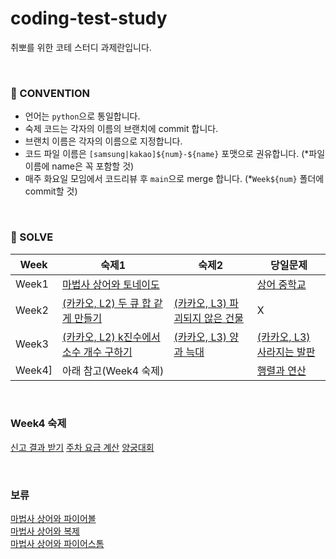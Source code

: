 # coding-test-study
취뽀를 위한 코테 스터디 과제란입니다.

<br/>

### 🍃 CONVENTION
- 언어는 `python`으로 통일합니다.
- 숙제 코드는 각자의 이름의 브랜치에 commit 합니다.
- 브랜치 이름은 각자의 이름으로 지정합니다.
- 코드 파일 이름은 `[samsung|kakao]${num}-${name}` 포맷으로 권유합니다. (*파일 이름에 name은 꼭 포함할 것)
- 매주 화요일 모임에서 코드리뷰 후 `main`으로 merge 합니다. (*`Week${num}` 폴더에 commit할 것)

<br/>

### 📖 SOLVE
|Week|숙제1|숙제2|당일문제|
|------|---|---|---|
|Week1|[마법사 상어와 토네이도](https://www.acmicpc.net/problem/20057)||[상어 중학교](https://www.acmicpc.net/problem/21609)|
|Week2|[(카카오, L2) 두 큐 합 같게 만들기](https://school.programmers.co.kr/learn/courses/30/lessons/118667)|[(카카오, L3) 파괴되지 않은 건물](https://school.programmers.co.kr/learn/courses/30/lessons/92344)|X|
|Week3|[(카카오, L2) k진수에서 소수 개수 구하기](https://school.programmers.co.kr/learn/courses/30/lessons/92335)|[(카카오, L3) 양과 늑대](https://school.programmers.co.kr/learn/courses/30/lessons/92343)|[(카카오, L3) 사라지는 발판](https://school.programmers.co.kr/learn/courses/30/lessons/92345)|
|Week4]|아래 참고(Week4 숙제)||[행렬과 연산](https://school.programmers.co.kr/learn/courses/30/lessons/118670)|

<br/>

### Week4 숙제
[신고 결과 받기](https://school.programmers.co.kr/learn/courses/30/lessons/92334)
[주차 요금 계산](https://school.programmers.co.kr/learn/courses/30/lessons/92341)
[양궁대회](https://school.programmers.co.kr/learn/courses/30/lessons/92342)

<br/>

### 보류
[마법사 상어와 파이어볼](https://www.acmicpc.net/problem/20056) <br/>
[마법사 상어와 복제](https://www.acmicpc.net/problem/23290) <br/>
[마법사 상어와 파이어스톰](https://www.acmicpc.net/problem/20058) <br/>
